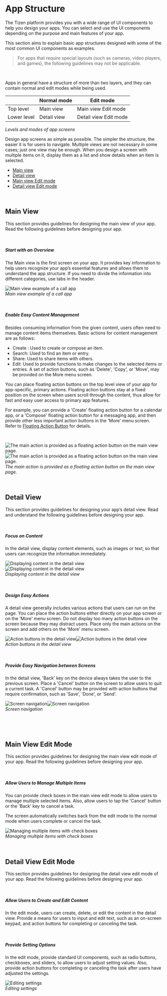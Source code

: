 ﻿# App Structure


The Tizen platform provides you with a wide range of UI components to help you design your apps. You can select and use the UI components depending on the purpose and main features of your app.

This section aims to explain basic app structures designed with some of the most common UI components as examples.



> For apps that require special layouts (such as cameras, video players, and games), the following guidelines may not be applicable.



 

Apps in general have a structure of more than two layers, and they can contain normal and edit modes while being used.

  |                       |  Normal mode           |   Edit mode|
  |------------------------| ------------------------ |------------------------|
  |Top level          |      Main view         |       Main view Edit mode|
  |Lower level         |     Detail view         |     Detail view Edit mode|

*Levels and modes of app screens*



Design app screens as simple as possible. The simpler the structure, the easier it is for users to navigate. Multiple views are not necessary in some cases; just one view may be enough. When you design a screen with multiple items on it, display them as a list and show details when an item is selected.

-   [Main view](#main_v)
-   [Detail view](#detail)
-   [Main view Edit mode](#main_edit)
-   [Detail view Edit mode](#detail_edit)

 

<a name="main_v"></a>
## Main View

This section provides guidelines for designing the main view of your app. Read the following guidelines before designing your app.

 

##### Start with an Overview

The Main view is the first screen on your app. It provides key information to help users recognize your app’s essential features and allows them to understand the app structure. If you need to divide the information into different categories, use tabs in the header.



![Main view example of a call app](media/4.1.1_a.png)  
*Main view example of a call app*


 

##### Enable Easy Content Management

Besides consuming information from the given content, users often need to manage content items themselves. Basic actions for content management are as follows:

-   Create : Used to create or compose an item.
-   Search: Used to find an item or entry.
-   Share: Used to share items with others.
-   Edit: Used to provide functions to make changes to the selected items or entries. A set of action buttons, such as 'Delete', 'Copy', or 'Move', may be provided on the More menu screen.

You can place floating action buttons on the top level view of your app for app-specific, primary actions. Floating action buttons stay at a fixed position on the screen when users scroll through the content, thus allow for fast and easy user access to primary app features.

For example, you can provide a 'Create' floating action button for a calendar app, or a 'Compose' floating action button for a messaging app, and then provide other less important action buttons in the 'More' menu screen. Refer to [Floating Action Button](../ui-components/assist-views.md#floating_) for details.

 



![The main action is provided as a floating action button on the main view page.](media/4.1.1_b.png)![The main action is provided as a floating action button on the main view page.](media/4.1.1_c.png)  
*The main action is provided as a floating action button on the main view page.*



 
<a name="detail"></a>
## Detail View

This section provides guidelines for designing your app’s detail view. Read and understand the following guidelines before designing your app.

 

##### Focus on Content

In the detail view, display content elements, such as images or text, so that users can recognize the information immediately.



![Displaying content in the detail view](media/4.1.2_a.png)![Displaying content in the detail view](media/4.1.2_b.png)  
*Displaying content in the detail view*

 

##### Design Easy Actions

A detail view generally includes various actions that users can run on the page. You can place the action buttons either directly on your app screen or on the 'More' menu screen. Do not display too many action buttons on the screen because they may distract users. Place only the main actions on the screen and add others on the 'More' menu screen.



![Action buttons in the detail view](media/4.1.2_d.png)![Action buttons in the detail view](media/4.1.2_e.png)  
*Action buttons in the detail view*



 

##### Provide Easy Navigation between Screens

In the detail view, 'Back' key on the device always takes the user to the previous screen. Place a 'Cancel' button on the screen to allow users to quit a current task. A 'Cancel' button may be provided with action buttons that require confirmation, such as 'Save', 'Done', or 'Send'.


![Screen navigation](media/4.1.2_f.png)![Screen navigation](media/4.1.2_g.png)  
*Screen navigation*


 

 
<a name="main_edit"></a>
## Main View Edit Mode

This section provides guidelines for designing the main view edit mode of your app. Read the following guidelines before designing your app.

 

##### Allow Users to Manage Multiple Items

You can provide check boxes in the main view edit mode to allow users to manage multiple selected items. Also, allow users to tap the 'Cancel' button or the 'Back' key to cancel a task.

The screen automatically switches back from the edit mode to the normal mode when users complete or cancel the task.



![Managing multiple items with check boxes](media/4.1.3_a.png)  
*Managing multiple items with check boxes*



 
<a name="detail_edit"></a>
## Detail View Edit Mode

This section provides guidelines for designing the detail view edit mode of your app. Read the following guidelines before designing your app.

 

##### Allow Users to Create and Edit Content

In the edit mode, users can create, delete, or edit the content in the detail view. Provide a means for users to input and edit text, such as an on-screen keypad, and action buttons for completing or canceling the task.

 

##### Provide Setting Options

In the edit mode, provide standard UI components, such as radio buttons, checkboxes, and sliders, to allow users to adjust setting values. Also, provide action buttons for completing or canceling the task after users have adjusted the settings.



![Editing settings](media/4.1.3_b.png)<br>
*Editing settings*
